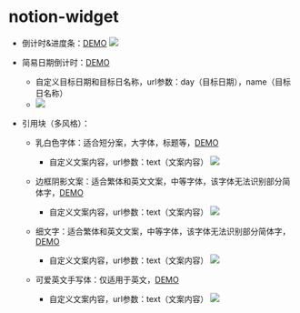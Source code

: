 <!--
 * @Author: your name
 * @Date: 2021-08-13 11:29:16
 * @LastEditTime: 2021-10-09 11:00:46
 * @LastEditors: Please set LastEditors
 * @Description: In User Settings Edit
 * @FilePath: /notion/README.md
-->
# notion-widget

- 倒计时&进度条：[DEMO](https://httishere.github.io/notion-widget/progress.html)
  ![](https://gitee.com/httishere/blog-image/raw/master/img/Xnip2021-10-09_10-56-21.jpg)

- 简易日期倒计时：[DEMO](https://httishere.github.io/notion-widget/days-matter.html)
  - 自定义目标日期和目标日名称，url参数：day（目标日期），name（目标日名称）
  - ![](https://gitee.com/httishere/blog-image/raw/master/img/Xnip2021-10-09_11-00-28.jpg)

- 引用块（多风格）：
  - 乳白色字体：适合短分案，大字体，标题等，[DEMO](https://httishere.github.io/notion-widget/quote.html?text=test)
    - 自定义文案内容，url参数：text（文案内容）
  ![](https://gitee.com/httishere/blog-image/raw/master/img/Xnip2021-08-23_14-34-32.jpg)

  - 边框阴影文案：适合繁体和英文文案，中等字体，该字体无法识别部分简体字，[DEMO](https://httishere.github.io/notion-widget/quote2.html?text=test)
    - 自定义文案内容，url参数：text（文案内容）
  ![](https://gitee.com/httishere/blog-image/raw/master/img/Xnip2021-08-23_14-19-50.jpg)

  - 细文字：适合繁体和英文文案，中等字体，该字体无法识别部分简体字，[DEMO](https://httishere.github.io/notion-widget/quote3.html?text=test)
    - 自定义文案内容，url参数：text（文案内容）
    ![](https://gitee.com/httishere/blog-image/raw/master/img/Xnip2021-08-23_14-32-25.jpg)

  - 可爱英文手写体：仅适用于英文，[DEMO](https://httishere.github.io/notion-widget/quote-EN.html?text=test)
    - 自定义文案内容，url参数：text（文案内容）
  ![](https://gitee.com/httishere/blog-image/raw/master/img/Xnip2021-08-23_14-46-08.jpg)